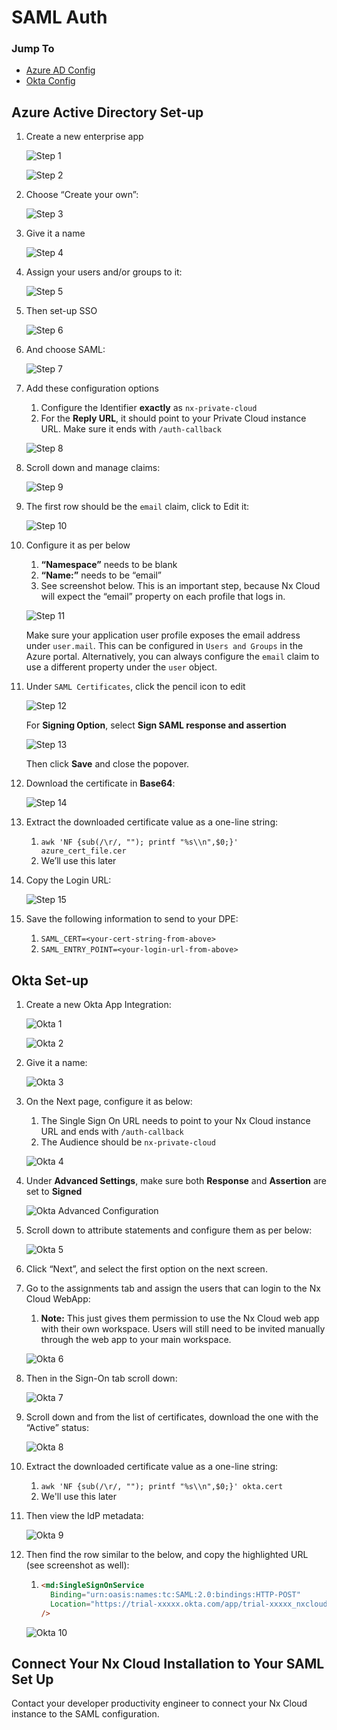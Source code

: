 # SAML Auth

### Jump To

- [Azure AD Config](#azure-active-directory-set-up)
- [Okta Config](#okta-setup)

## Azure Active Directory Set-up

1. Create a new enterprise app

   ![Step 1](/nx-cloud/enterprise/single-tenant/images/saml/azure_1.png)

   ![Step 2](/nx-cloud/enterprise/single-tenant/images/saml/azure_2.png)

2. Choose “Create your own”:

   ![Step 3](/nx-cloud/enterprise/single-tenant/images/saml/azure_3.png)

3. Give it a name

   ![Step 4](/nx-cloud/enterprise/single-tenant/images/saml/azure_4.png)

4. Assign your users and/or groups to it:

   ![Step 5](/nx-cloud/enterprise/single-tenant/images/saml/azure_5.png)

5. Then set-up SSO

   ![Step 6](/nx-cloud/enterprise/single-tenant/images/saml/azure_6.png)

6. And choose SAML:

   ![Step 7](/nx-cloud/enterprise/single-tenant/images/saml/azure_7.png)

7. Add these configuration options

   1. Configure the Identifier **exactly** as `nx-private-cloud`
   2. For the **Reply URL**, it should point to your Private Cloud instance URL. Make sure it ends with `/auth-callback`

   ![Step 8](/nx-cloud/enterprise/single-tenant/images/saml/azure_8.png)

8. Scroll down and manage claims:

   ![Step 9](/nx-cloud/enterprise/single-tenant/images/saml/azure_9.png)

9. The first row should be the `email` claim, click to Edit it:

   ![Step 10](/nx-cloud/enterprise/single-tenant/images/saml/azure_10.png)

10. Configure it as per below

    1. **“Namespace”** needs to be blank
    2. **“Name:”** needs to be “email”
    3. See screenshot below. This is an important step, because Nx Cloud will expect the “email” property on each profile that logs in.

    ![Step 11](/nx-cloud/enterprise/single-tenant/images/saml/azure_11.png)

    Make sure your application user profile exposes the email address under `user.mail`. This can be configured in `Users and Groups` in the Azure portal. Alternatively, you can always configure the `email` claim to use a different property under the `user` object.

11. Under `SAML Certificates`, click the pencil icon to edit

    ![Step 12](/nx-cloud/enterprise/single-tenant/images/saml/azure_12.png)

    For **Signing Option**, select **Sign SAML response and assertion**

    ![Step 13](/nx-cloud/enterprise/single-tenant/images/saml/azure_13.png)

    Then click **Save** and close the popover.

12. Download the certificate in **Base64**:

    ![Step 14](/nx-cloud/enterprise/single-tenant/images/saml/azure_14.png)

13. Extract the downloaded certificate value as a one-line string:
    1. `awk 'NF {sub(/\r/, ""); printf "%s\\n",$0;}' azure_cert_file.cer`
    2. We’ll use this later
14. Copy the Login URL:

    ![Step 15](/nx-cloud/enterprise/single-tenant/images/saml/azure_15.png)

15. Save the following information to send to your DPE:
    1. `SAML_CERT=<your-cert-string-from-above>`
    2. `SAML_ENTRY_POINT=<your-login-url-from-above>`

## Okta Set-up

1. Create a new Okta App Integration:

   ![Okta 1](/nx-cloud/enterprise/single-tenant/images/saml/okta_1.png)

   ![Okta 2](/nx-cloud/enterprise/single-tenant/images/saml/okta_2.png)

2. Give it a name:

   ![Okta 3](/nx-cloud/enterprise/single-tenant/images/saml/okta_3.png)

3. On the Next page, configure it as below:

   1. The Single Sign On URL needs to point to your Nx Cloud instance URL and ends with `/auth-callback`
   2. The Audience should be `nx-private-cloud`

   ![Okta 4](/nx-cloud/enterprise/single-tenant/images/saml/okta_4.png)

4. Under **Advanced Settings**, make sure both **Response** and **Assertion** are set to **Signed**

   ![Okta Advanced Configuration](/nx-cloud/enterprise/single-tenant/images/saml/okta_11.png)

5. Scroll down to attribute statements and configure them as per below:

   ![Okta 5](/nx-cloud/enterprise/single-tenant/images/saml/okta_5.png)

6. Click “Next”, and select the first option on the next screen.
7. Go to the assignments tab and assign the users that can login to the Nx Cloud WebApp:

   1. **Note:** This just gives them permission to use the Nx Cloud web app with their own workspace. Users will still need to be invited manually through the web app to your main workspace.

   ![Okta 6](/nx-cloud/enterprise/single-tenant/images/saml/okta_6.png)

8. Then in the Sign-On tab scroll down:

   ![Okta 7](/nx-cloud/enterprise/single-tenant/images/saml/okta_7.png)

9. Scroll down and from the list of certificates, download the one with the “Active” status:

   ![Okta 8](/nx-cloud/enterprise/single-tenant/images/saml/okta_8.png)

10. Extract the downloaded certificate value as a one-line string:
    1. `awk 'NF {sub(/\r/, ""); printf "%s\\n",$0;}' okta.cert`
    2. We'll use this later
11. Then view the ldP metadata:

    ![Okta 9](/nx-cloud/enterprise/single-tenant/images/saml/okta_9.png)

12. Then find the row similar to the below, and copy the highlighted URL (see screenshot as well):

    1. ```html
       <md:SingleSignOnService
         Binding="urn:oasis:names:tc:SAML:2.0:bindings:HTTP-POST"
         Location="https://trial-xxxxx.okta.com/app/trial-xxxxx_nxcloudtest_1/xxxxxxxxx/sso/saml"
       />
       ```

    ![Okta 10](/nx-cloud/enterprise/single-tenant/images/saml/okta_10.png)

## Connect Your Nx Cloud Installation to Your SAML Set Up

Contact your developer productivity engineer to connect your Nx Cloud instance to the SAML configuration.

